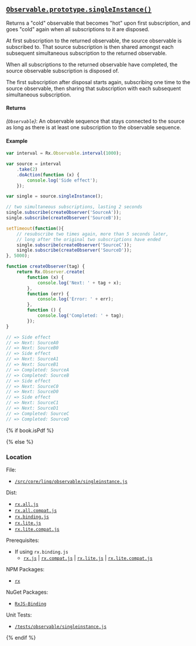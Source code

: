 ## [`Observable.prototype.singleInstance()`](https://github.com/Reactive-Extensions/RxJS/blob/master/src/core/linq/singleinstance.js)

Returns a "cold" observable that becomes "hot" upon first subscription, and goes "cold" again when all subscriptions to it are disposed.

At first subscription to the returned observable, the source observable is subscribed to. That source subscription is then shared amongst each subsequent simultaneous subscription to the returned observable. 

When all subscriptions to the returned observable have completed, the source observable subscription is disposed of.

The first subscription after disposal starts again, subscribing one time to the source observable, then sharing that subscription with each subsequent simultaneous subscription.

#### Returns
*(`Observable`)*: An observable sequence that stays connected to the source as long as there is at least one subscription to the observable sequence.

#### Example
```js
var interval = Rx.Observable.interval(1000);

var source = interval
    .take(2)
    .doAction(function (x) {
        console.log('Side effect');
    });

var single = source.singleInstance();

// two simultaneous subscriptions, lasting 2 seconds
single.subscribe(createObserver('SourceA'));
single.subscribe(createObserver('SourceB'));

setTimeout(function(){
    // resubscribe two times again, more than 5 seconds later,
    // long after the original two subscriptions have ended
    single.subscribe(createObserver('SourceC'));
    single.subscribe(createObserver('SourceD'));
}, 5000);

function createObserver(tag) {
    return Rx.Observer.create(
        function (x) {
            console.log('Next: ' + tag + x);
        },
        function (err) {
            console.log('Error: ' + err);
        },
        function () {
            console.log('Completed: ' + tag);
        });
}

// => Side effect
// => Next: SourceA0
// => Next: SourceB0
// => Side effect
// => Next: SourceA1
// => Next: SourceB1
// => Completed: SourceA
// => Completed: SourceB
// => Side effect
// => Next: SourceC0
// => Next: SourceD0
// => Side effect
// => Next: SourceC1
// => Next: SourceD1
// => Completed: SourceC
// => Completed: SourceD
```

{% if book.isPdf %}



{% else %}

### Location

File:
- [`/src/core/linq/observable/singleinstance.js`](https://github.com/Reactive-Extensions/RxJS/blob/master/src/core/linq/singleinstance.js)

Dist:
- [`rx.all.js`](https://github.com/Reactive-Extensions/RxJS/blob/master/dist/rx.all.js)
- [`rx.all.compat.js`](https://github.com/Reactive-Extensions/RxJS/blob/master/dist/rx.all.compat.js)
- [`rx.binding.js`](https://github.com/Reactive-Extensions/RxJS/blob/master/dist/rx.binding.js)
- [`rx.lite.js`](https://github.com/Reactive-Extensions/RxJS/blob/master/dist/rx.lite.js)
- [`rx.lite.compat.js`](https://github.com/Reactive-Extensions/RxJS/blob/master/dist/rx.lite.compat.js)

Prerequisites:
- If using `rx.binding.js`
  - [`rx.js`](https://github.com/Reactive-Extensions/RxJS/blob/master/dist/rx.js) | [`rx.compat.js`](https://github.com/Reactive-Extensions/RxJS/blob/master/dist/rx.compat.js) | [`rx.lite.js`](https://github.com/Reactive-Extensions/RxJS/blob/master/dist/rx.lite.js) | [`rx.lite.compat.js`](https://github.com/Reactive-Extensions/RxJS/blob/master/dist/rx.lite.compat.js)

NPM Packages:
- [`rx`](https://www.npmjs.org/package/rx)

NuGet Packages:
- [`RxJS-Binding`](http://www.nuget.org/packages/RxJS-Binding/)

Unit Tests:
- [`/tests/observable/singleinstance.js`](https://github.com/Reactive-Extensions/RxJS/blob/master/tests/observable/singleinstance.js)

{% endif %}

